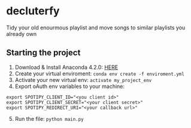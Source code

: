 # decluterfy
Tidy your old enourmous playlist and move songs to similar playlists you already own

## Starting the project

1. Download & Install Anaconda 4.2.0: [HERE](https://www.continuum.io/downloads#windows)
2. Create your virtual enviroment: `conda env create -f enviroment.yml`
3. Activate your new virtual env: `activate my_project_env`
4. Export oAuth env variables to your machine:
```
export SPOTIPY_CLIENT_ID="<you client id>"
export SPOTIPY_CLIENT_SECRET="<your client secret>"
export SPOTIPY_REDIRECT_URI="<your callback url>"
```
5. Run the file: `python main.py`
